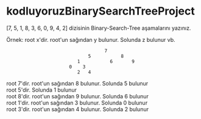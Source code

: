 # kodluyoruzBinarySearchTreeProject

[7, 5, 1, 8, 3, 6, 0, 9, 4, 2] dizisinin Binary-Search-Tree aşamalarını yazınız.

Örnek: root x'dir. root'un sağından y bulunur. Solunda z bulunur vb.

                                        7
                                  5           8
                              1           6       9
                           0    3
                              2   4
                              
                                                            
root 7'dir. root'un sağından 8 bulunur. Solunda 5 bulunur       
root 5'dir. Solunda 1 bulunur       
root 8'dir. root'un sağından 9 bulunur. Solunda 6 bulunur       
root 1'dir. root'un sağından 3 bulunur. Solunda 0 bulunur       
root 3'dir. root'un sağından 4 bulunur. Solunda 2 bulunur       
